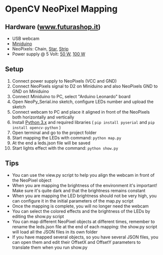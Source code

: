 # OpenCV NeoPixel Mapping

## Hardware (www.futurashop.it)
- USB webcam
- [Miniduino](https://www.futurashop.it/Atmega32u4-Miniduino-scheda-Arduino-Dongle-USB-7305-MINIDUINO)
- NeoPixels:   Chain,   [Star](https://www.futurashop.it/stella-natale-LED-neopixel-ft1300m),   [Strip](https://www.futurashop.it/NEOPIXEL_STRIP_RGB_STRIP150LED)
- Power supply @ 5 Volt:   [50 W](https://www.futurashop.it/alimentatore-switching-50w-5v-4125-mw05005),   [100 W](https://www.futurashop.it/alimentatore-switching-100w-5v-4125-mw10005-1)

## Setup
1) Connect power supply to NeoPixels (VCC and GND)
2) Connect NeoPixels signal to D2 on Miniduino and also NeoPixels GND to GND on Miniduino
3) Connect Miniduino to PC, select "Arduino Leonardo" board
4) Open NeoPy_Serial.ino sketch, configure LEDs number and upload the sketch
5) Connect webcam to PC and place it aligned in front of the NeoPixels both horizontally and vertically
6) Install [Python 3.x](https://www.python.org/downloads/) and required libraries ( `pip install pyserial` and `pip install opencv-python` )
7) Open terminal and go to the project folder
8) Start mapping the LEDs with command: `python map.py`
9) At the end a leds.json file will be saved
10) Start lights effect with the command: `python show.py`

## Tips
- You can use the view.py script to help you align the webcam in front of the NeoPixel object
- When you are mapping the brightness of the environment it's important! Make sure it's quite dark and that the brightness remains constant
- When you are mapping the LED brightness should not be very high, you can configure it in the initial parameters of the map.py script
- Once the mapping is complete, you will no longer need the webcam
- You can select the colored effects and the brightness of the LEDs by editing the show.py script
- You can map different NeoPixel objects at different times, remember to rename the leds.json file at the end of each mapping: the show.py script will load all the JSON files in its own folder
- If you have mapped several objects, so you have several JSON files, you can open them and edit their OffsetX and OffsetY parameters to translate them when you run show.py
